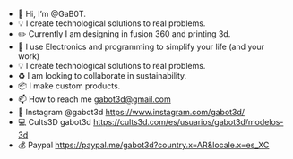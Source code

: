 - 👋 Hi, I’m @GaB0T.
- 💡 I create technological solutions to real problems.
- ✏️ Currently I am designing in fusion 360 and printing 3d.
- 🦾 I use Electronics and programming to simplify your life (and your work)
- 💡 I create technological solutions to real problems.
- ♻️ I am looking to collaborate in sustainability.
- 📦 I make custom products.
- 📫 How to reach me gabot3d@gmail.com
- 📸 Instagram @gabot3d https://www.instagram.com/gabot3d/
- 💻 Cults3D gabot3d https://cults3d.com/es/usuarios/gabot3d/modelos-3d
- 💰 Paypal https://paypal.me/gabot3d?country.x=AR&locale.x=es_XC

<!---
GaB0T/GaB0T is a ✨ special ✨ repository because its `README.md` (this file) appears on your GitHub profile.
You can click the Preview link to take a look at your changes.
--->
